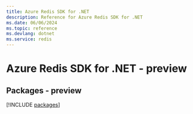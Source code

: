 ```yaml
---
title: Azure Redis SDK for .NET
description: Reference for Azure Redis SDK for .NET
ms.date: 06/06/2024
ms.topic: reference
ms.devlang: dotnet
ms.service: redis
---
```

# Azure Redis SDK for .NET - preview
## Packages - preview
[!INCLUDE [packages](redis-index.md)]